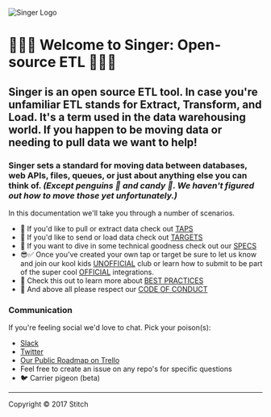 ![Singer Logo](https://trello-attachments.s3.amazonaws.com/58c8696247956895aea87ef2/58d2d15c8baaf0c33f36c87f/a789e41241329c5b972a6e105e954543/Screen_Shot_2017-04-27_at_3.58.09_PM.png)

# 🎉👋🏽 Welcome to Singer: Open-source ETL 🎉👋🏽

## Singer is an open source ETL tool. In case you're unfamiliar ETL stands for Extract, Transform, and Load. It's a term used in the data warehousing world. If you happen to be moving data or needing to pull data we want to help!

### Singer sets a standard for moving data between databases, web APIs, files, queues, or just about anything else you can think of. _(Except penguins 🐧 and candy 🍬. We haven't figured out how to move those yet unfortunately.)_

In this documentation we'll take you through a number of scenarios. 

- 🍺 If you'd like to pull or extract data check out [TAPS](02_EXTRACT_WITH_TAPS.md)
- 🎯 If you'd like to send or load data check out [TARGETS](03_LOAD_WITH_TARGETS.md)
- 📝 If you want to dive in some technical goodness check out our [SPECS](07_SPEC.md)
- 😎✅ Once you've created your own tap or target be sure to let us know and join our kool kids [UNOFFICIAL](04_COOL_UNOFFICIAL_CLUB.md) club or learn how to submit to be part of the super cool [OFFICIAL](05_MAKE_IT_OFFICIAL.md) integrations.
- 💯 Check this out to learn more about [BEST PRACTICES](06_BEST_PRACTICES.md)
- 🤝 And above all please respect our [CODE OF CONDUCT](09_CODE_OF_CONDUCT.md)


### Communication
If you're feeling social we'd love to chat. Pick your poison(s):
- [Slack](https://singer-slackin.herokuapp.com/)
- [Twitter](https://twitter.com/singer_io)
- [Our Public Roadmap on Trello](https://trello.com/b/BMNRnIoU/singer-roadmap)
- Feel free to create an issue on any repo's for specific questions
- 🐦 Carrier pigeon (beta)


---

Copyright &copy; 2017 Stitch
